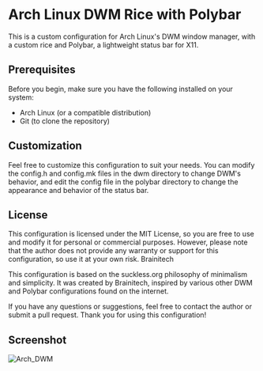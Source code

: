 # Arch Linux DWM Rice with Polybar

This is a custom configuration for Arch Linux's DWM window manager, with a custom rice and Polybar, a lightweight status bar for X11.

## Prerequisites

Before you begin, make sure you have the following installed on your system:

- Arch Linux (or a compatible distribution)
- Git (to clone the repository)

## Customization

Feel free to customize this configuration to suit your needs. You can modify the config.h and config.mk files in the dwm directory to change DWM's behavior, and edit the config file in the polybar directory to change the appearance and behavior of the status bar.

## License

This configuration is licensed under the MIT License, so you are free to use and modify it for personal or commercial purposes. However, please note that the author does not provide any warranty or support for this configuration, so use it at your own risk.
Brainitech

This configuration is based on the suckless.org philosophy of minimalism and simplicity. It was created by Brainitech, inspired by various other DWM and Polybar configurations found on the internet.

If you have any questions or suggestions, feel free to contact the author or submit a pull request. Thank you for using this configuration!


## Screenshot

![Arch_DWM](https://github.com/Brainitech/DWM-dotfiles/assets/116993889/5890b141-aacd-481d-a8f0-cffb2bd22dcb)

